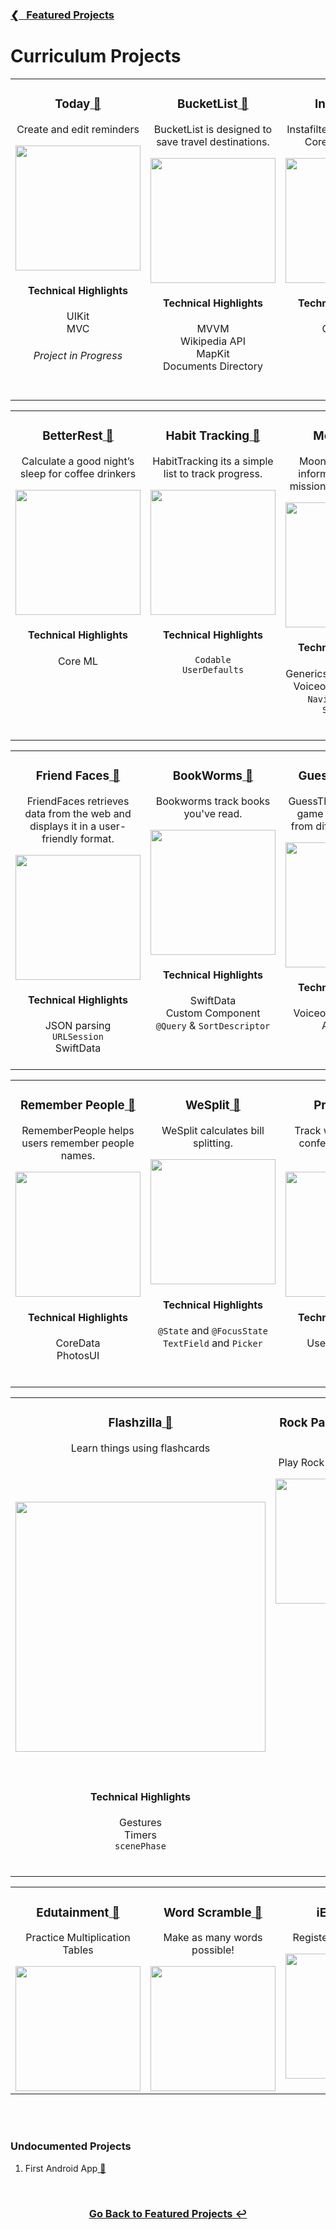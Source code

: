 <h3><a href="https://github.com/ricardonovelot#-recent-projects">❮‎‎‎ &nbsp; Featured Projects</a></h3>

<h1>Curriculum Projects</h1>

<!-- START TABLE 1 -->
<table>
<tr>
<!-- START TABLE 1 -->
  
<!-- PROJECT 1 -->
<td valign="top" align="center" width="380">

<h3>Today<a href="https://github.com/ricardonovelot/RememberPeople"> 🔗</a></h3>
<p>Create and edit reminders</p>
<a href="https://github.com/ricardonovelot/Today">
<img src="https://github.com/user-attachments/assets/c8e6b212-429b-4dab-9bd3-85ecf6fc62f0" width="200">
</a>
<h4>Technical Highlights</h4>
<p>
  UIKit<br>
  MVC<br>
</p>
  <h6>Project in Progress</h6>
<br>

</td>

<!-- PROJECT 2 -->  
<td valign="top" align="center" width="380">

<h3>BucketList<a href="https://github.com/ricardonovelot/BucketList"> 🔗</a></h3>  
<p>BucketList is designed to save travel destinations.</p>
<a href="https://github.com/ricardonovelot/BucketList">
<img src="https://github.com/ricardonovelot/ricardonovelot/assets/84286086/e047d227-08d8-4032-97e4-c6c0a30e07fa" width="200">
</a>
<h4>Technical Highlights</h4>
<p>
  MVVM<br>
  Wikipedia API<br>
  MapKit<br>
  Documents Directory
</p>
<br>

</td>

<!-- PROJECT 3 -->
<td valign="top" align="center" width="380">
<h3>Instafilter<a href="https://github.com/ricardonovelot/Instafilter"> 🔗</a></h3>
<p>Instafilter edit photos with Core Image filters.</p>
<a href="https://github.com/ricardonovelot/Instafilter">
<img src="https://github.com/ricardonovelot/Instafilter/assets/84286086/36fc8c38-7cf3-4747-9e7e-82b239fae6ec" width="200">
</a>
<h4>Technical Highlights</h4>
<p>
  CoreImage<br>
  StoreKit<br>
  PhotosUI
</p>
<br>
</td>

<!-- END TABLE 1 -->
</tr>
</table>
<!-- END TABLE 1 -->


<!-- START TABLE 2 -->
<table>
<tr>
<!-- START TABLE 2 -->
  
<!-- PROJECT 4 -->  
<td valign="top" align="center" width="380">
  
<h3>BetterRest<a href="https://github.com/ricardonovelot/BetterRest"> 🔗</a></h3>
<p>Calculate a good night’s sleep for coffee drinkers</p>
<a href="https://github.com/ricardonovelot/BetterRest">
<img src="https://github.com/user-attachments/assets/c63ec7c8-a424-4837-8f02-e91b3c51ed27" width="200">
</a>
<h4>Technical Highlights</h4>

<p>
  Core ML<br>
</p>
<br>
  
</td>

<!-- PROJECT 5 -->
<td valign="top" align="center" width="380">
<h3>Habit Tracking<a href="https://github.com/ricardonovelot/HabitTracking"> 🔗</a></h3>
<p>HabitTracking its a simple list to track progress.</p>
<a href="https://github.com/ricardonovelot/HabitTracking">
<img src="https://github.com/ricardonovelot/HabitTracking/assets/84286086/f017d372-8d37-4ad2-8480-7f9600f79d8d" width="200">
</a>
<h4>Technical Highlights</h4>
<p>
  <code>Codable</code><br>
  <code>UserDefaults</code>
</p>
<br>
</td>

<!-- PROJECT 6 -->
<td valign="top" align="center" width="380">
<h3>MoonShot<a href="https://github.com/ricardonovelot/Moonshot"> 🔗</a></h3>
<p>Moonshot showcase information on space missions and astronauts.</p>
<a href="https://github.com/ricardonovelot/Moonshot">
<img src="https://github.com/ricardonovelot/Moonshot/assets/84286086/63e9c612-1b0e-4d8c-b00b-a08ad800ab13" width="200">
</a>
<h4>Technical Highlights</h4>
<p>
  Generics for Codable Data<br>
  Voiceover Optimization<br>
  <code>NavigationLink</code> & <code>ScrollView</code>
</p>
<br>
</td>

<!-- END TABLE 2 -->
</tr>
</table>
<!-- END TABLE 2 -->

<!-- START TABLE 3 -->
<table>
<tr>
<!-- START TABLE 3 -->
  
<!-- PROJECT 1 -->
<td valign="top" align="center" width="380"> 

<h3>Friend Faces<a href="https://github.com/ricardonovelot/FriendFaces"> 🔗</a></h3>
<p>FriendFaces retrieves data from the web and displays it in a user-friendly format.</p>
<a href="https://github.com/ricardonovelot/FriendFaces">
<img src="https://github.com/ricardonovelot/FriendFaces/assets/84286086/f37784ef-9b1b-4041-acd3-60b0e5da563a" width="200">
</a>
<h4>Technical Highlights</h4>
<p>
  JSON parsing<br>
  <code>URLSession</code><br>
  SwiftData
</p>

</td>

<!-- PROJECT 2 -->
<td valign="top" align="center" width="380">
<h3>BookWorms<a href="https://github.com/ricardonovelot/BookWorms"> 🔗</a></h3>
<p>Bookworms track books you've read.</p>
<a href="https://github.com/ricardonovelot/BookWorms">
<img src="https://github.com/ricardonovelot/BookWorms/assets/84286086/b792b98e-516b-4435-b305-e1f33ece8049" width="200">
</a>
<h4>Technical Highlights</h4>
<p>
  SwiftData<br>
  Custom Component<br>
  <code>@Query</code> & <code>SortDescriptor</code>
</p>
<br>
</td>

<!-- PROJECT 3 -->
<td valign="top" align="center" width="380">

<h3>Guess The Flag<a href="https://github.com/ricardonovelot/GuessTheFlag"> 🔗</a></h3>
<p>GuessTheFlag is a simple game to identify flags from different countries.</p>
<a href="https://github.com/ricardonovelot/GuessTheFlag">
<img src="https://github.com/ricardonovelot/GuessTheFlag/assets/84286086/e237c6ac-cfc0-4875-8cf2-3636e504adc6" width="200">
</a>
<h4>Technical Highlights</h4>
<p>
  Voiceover Optimization<br>
  Animations<br>
  Alerts
</p>
<br>
  
</td>

<!-- END TABLE 3 -->
</tr>
</table>
<!-- END TABLE 3 -->


<!-- START TABLE 4 -->
<table>
<tr>
<!-- START TABLE 4 -->
  
<!-- PROJECT 1 -->
<td valign="top" align="center" width="380">
  
<h3>Remember People<a href="https://github.com/ricardonovelot/RememberPeople"> 🔗</a></h3>
<p>RememberPeople helps users remember people names.</p>
<a href="https://github.com/ricardonovelot/RememberPeople">
<img src="https://github.com/ricardonovelot/RememberPeople/assets/84286086/12b87059-083d-453f-9048-e34e90fe2b4d" width="200">
</a>
<h4>Technical Highlights</h4>
<p>
  CoreData<br>
  PhotosUI<br>
</p>
<br>
  
</td>

<!-- PROJECT 2 -->  
<td valign="top" align="center" width="380">

<h3>WeSplit<a href="https://github.com/ricardonovelot/WeSplit"> 🔗</a></h3>
<p>WeSplit calculates bill splitting.</p>
<a href="https://github.com/ricardonovelot/WeSplit">
<img src="https://github.com/ricardonovelot/WeSplit/assets/84286086/3af0962b-8838-441b-8f25-139231efb13a" width="200">
</a>
<h4>Technical Highlights</h4>
<p>
  <code>@State</code> and <code>@FocusState</code><br>
  <code>TextField</code> and <code>Picker</code>
</p>
  
</td>

<!-- PROJECT 3 -->
<td valign="top" align="center" width="380">

<h3>Prospects<a href="https://github.com/ricardonovelot/Prospects"> 🔗</a></h3>
<p>Track who you meet at conferences with QR codes</p>
<a href="https://github.com/ricardonovelot/Prospects">
<img src="https://github.com/user-attachments/assets/bee86fa3-cbd9-4bab-a2f5-7ed74983ab35" width="200">
</a>
<h4>Technical Highlights</h4>
<p>
  UserNotifications<br>
  SwiftData<br>
</p>
<br>

</td>

<!-- END TABLE 4 -->
</tr>

</table>
<!-- END TABLE 4 -->


<!-- START TABLE 5 -->
<table>
<tr>
<!-- START TABLE 5 -->
  
<!-- PROJECT 1 -->
<td valign="top" align="center" width="380">

<h3>Flashzilla<a href="https://github.com/ricardonovelot/Flashzilla"> 🔗</a></h3>
<p>Learn things using flashcards</p>
<a href="https://github.com/ricardonovelot/Flashzilla">
<br>
<br>
<br>
<img src="https://github.com/user-attachments/assets/4013afad-5ec0-4322-a308-294d404c7002" width="400">
<br>
<br>
<br>
</a>
<h4>Technical Highlights</h4>

<p>
  Gestures<br>
  Timers<br>
  <code>scenePhase</code>
</p>
<br>
  
</td>

<!-- PROJECT 2 -->  
<td valign="top" align="center" width="380">

<h3>Rock Paper Scissors<a href="https://github.com/ricardonovelot/RockPaperScissors"> 🔗</a></h3>
<p>Play Rock Paper Scissors</p>
<a href="https://github.com/ricardonovelot/RockPaperScissors">
<img src="https://github.com/user-attachments/assets/e3b0ee28-c45e-459d-acb9-b1cbaa5665eb" width="200">
</a>
  
</td>

<!-- PROJECT 3 -->
<td valign="top" align="center" width="380">

<h3>CupcakeCorner<a href="https://github.com/ricardonovelot/CupcakeCorner"> 🔗</a></h3>
<p>Make custom orders over the internet.</p>
<a href="https://github.com/ricardonovelot/CupcakeCorner">
<img src="https://github.com/ricardonovelot/CupcakeCorner/assets/84286086/bb06f24a-c1c0-4747-9a6e-aab632c614ba" width="200">
</a>
<h4>Technical Highlights</h4>
<p>
  <code>URLSession</code><br>
</p>
<br>
</td>

<!-- END TABLE 5 -->
</tr>

</table>
<!-- END TABLE 5 -->


<!-- START TABLE 6 -->
<table>
<tr>
<!-- START TABLE 6 -->
  
<!-- PROJECT 1 -->
<td valign="top" align="center" width="380">

<h3>Edutainment<a href="https://github.com/ricardonovelot/Edutainment"> 🔗</a></h3>
<p>Practice Multiplication Tables</p>
<a href="https://github.com/ricardonovelot/Edutainment">
<img src="https://github.com/user-attachments/assets/31ddd2f6-0182-4d92-b851-21bbeacb1b4f" width="200">
</a>
  
</td>

<!-- PROJECT 2 -->  
<td valign="top" align="center" width="380">
  
<h3>Word Scramble<a href="https://github.com/ricardonovelot/WordScramble"> 🔗</a></h3>
<p>Make as many words possible!</p>
<a href="https://github.com/ricardonovelot/WordScramble">
<img src="https://github.com/user-attachments/assets/cd3d092f-a48e-459e-b2c7-a9b23c8ce35a" width="200">
</a>


<!-- PROJECT 3 -->
<td valign="top" align="center" width="380">

<h3>iExpense<a href="https://github.com/ricardonovelot/iExpense"> 🔗</a></h3>
<p>Register your expenses</p>
<a href="https://github.com/ricardonovelot/iExpense">
<img src="https://github.com/user-attachments/assets/3ad0f9fc-6af7-42bd-9664-ed16877da293" width="200">
</a>


</td>

<!-- END TABLE 6 -->
</tr>

</table>
<!-- END TABLE 6 -->

<br>
<br>

<h3>Undocumented Projects</h3>

<ol>
<li>First Android App<a href="https://github.com/ricardonovelot/FirstAndroidApp"> 🔗</a></li>
</ol>


<br>
<h3 align="center"><a href="https://github.com/ricardonovelot">Go Back to Featured Projects ↩</a></h3>
<br>

